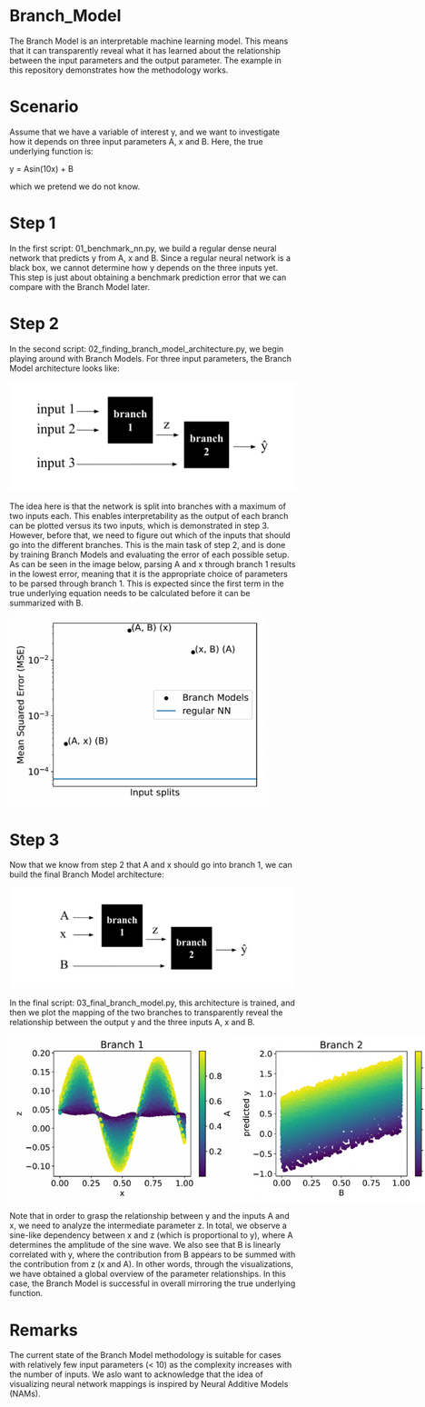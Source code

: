 # Branch_Model
The Branch Model is an interpretable machine learning model. This means that it can transparently reveal what it has learned about the relationship between the input parameters and the output parameter. The example in this repository demonstrates how the methodology works.

# Scenario
Assume that we have a variable of interest y, and we want to investigate how it depends on three input parameters A, x and B. Here, the true underlying function is:

y = Asin(10x) + B

which we pretend we do not know.

# Step 1 

In the first script: 01_benchmark_nn.py, we build a regular dense neural network that predicts y from A, x and B. Since a regular neural network is a black box, we cannot determine how y depends on the three inputs yet. This step is just about obtaining a benchmark prediction error that we can compare with the Branch Model later.

# Step 2 

In the second script: 02_finding_branch_model_architecture.py, we begin playing around with Branch Models. For three input parameters, the Branch Model architecture looks like:

![input split test](images/branch_model.png)

The idea here is that the network is split into branches with a maximum of two inputs each. This enables interpretability as the output of each branch can be plotted versus its two inputs, which is demonstrated in step 3. However, before that, we need to figure out which of the inputs that should go into the different branches. This is the main task of step 2, and is done by training Branch Models and evaluating the error of each possible setup. As can be seen in the image below, parsing A and x through branch 1 results in the lowest error, meaning that it is the appropriate choice of parameters to be parsed through branch 1. This is expected since the first term in the true underlying equation needs to be calculated before it can be summarized with B.


<img src="images/input_split_test.png" alt="Input split test" width="450"/>

# Step 3

Now that we know from step 2 that A and x should go into branch 1, we can build the final Branch Model architecture:

![input split test](images/final_architecture.png)

In the final script: 03_final_branch_model.py, this architecture is trained, and then we plot the mapping of the two branches to transparently reveal the relationship between the output y and the three inputs A, x and B.

<div style="display: flex; justify-content: space-between;">
    <img src="images/branch_1.png" alt="branch 1" width="400"/>
    <img src="images/branch_2.png" alt="branch 2" width="400"/>
</div>

Note that in order to grasp the relationship between y and the inputs A and x, we need to analyze the intermediate parameter z. In total, we observe a sine-like dependency between x and z (which is proportional to y), where A determines the amplitude of the sine wave. We also see that B is linearly correlated with y, where the contribution from B appears to be summed with the contribution from z (x and A). In other words, through the visualizations, we have obtained a global overview of the parameter relationships. In this case, the Branch Model is successful in overall mirroring the true underlying function.

# Remarks

The current state of the Branch Model methodology is suitable for cases with relatively few input parameters (< 10) as the complexity increases with the number of inputs. We aslo want to acknowledge that the idea of visualizing neural network mappings is inspired by Neural Additive Models (NAMs).
